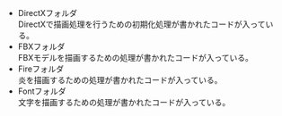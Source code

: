 - DirectXフォルダ  
DirectXで描画処理を行うための初期化処理が書かれたコードが入っている。
- FBXフォルダ  
FBXモデルを描画するための処理が書かれたコードが入っている。
- Fireフォルダ  
炎を描画するための処理が書かれたコードが入っている。
- Fontフォルダ  
文字を描画するための処理が書かれたコードが入っている。
